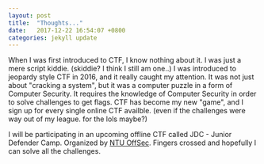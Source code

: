 ```yaml
---
layout: post
title:  "Thoughts..."
date:   2017-12-22 16:54:07 +0800
categories: jekyll update
---
```


When I was first introduced to CTF, I know nothing about it. I was just a mere script kiddie. (skiddie? I think I still am one..)
I was introduced to jeopardy style CTF in 2016, and it really caught my attention. It was not just about "cracking a system", but it was a computer puzzle in a form of Computer Security.
It requires the knowledge of Computer Security in order to solve challenges to get flags. CTF has become my new "game", and I sign up for every single online CTF availble. (even if the challenges were way out of my league. for the lols maybe?)

I will be participating in an upcoming offline CTF called JDC - Junior Defender Camp. Organized by [NTU OffSec][ntu-offsec]. Fingers crossed and hopefully I can solve all the challenges.

[ntu-offsec]: https://github.com/ntu-offsec